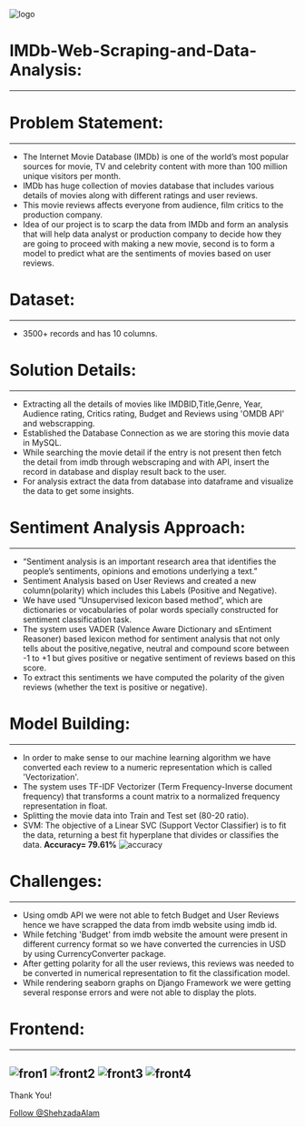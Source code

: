 ![logo](https://github.com/ShehzadaAlam/IMDb-Web-Scraping-and-Data-Analysis/blob/master/logo.png "imdb logo")
# IMDb-Web-Scraping-and-Data-Analysis:
-----

# Problem Statement:
------
- The Internet Movie Database (IMDb) is one of the world’s most popular sources for movie, TV and celebrity content with more than 100 million unique visitors per month.
- IMDb has huge collection of movies database that includes various details of movies along with different ratings and user reviews.
- This movie reviews affects everyone from audience, film critics to the production company.
- Idea of our project is to scarp the data from  IMDb and form an analysis that will help data analyst or production company to decide how they are going to proceed with making a new movie, second is to form a model to predict what are the sentiments of movies based on user reviews.

# Dataset: 
-----
- 3500+ records and has 10 columns.

# Solution Details:
-----
- Extracting all the details of movies like IMDBID,Title,Genre, Year, Audience rating, Critics rating, Budget and Reviews using 'OMDB API' and webscrapping.
- Established the Database Connection as we are storing this movie data in MySQL.
- While searching the movie detail if the entry is not present then fetch the detail from imdb through webscraping and with API, insert the record in database and display result back to the user.
- For analysis extract the data from database into dataframe and visualize the data to get some insights.

# Sentiment Analysis Approach:
---
- “Sentiment analysis is an important research area that identifies the people’s sentiments, opinions and emotions underlying a text.”
- Sentiment Analysis based on User Reviews and created a new column(polarity) which includes this Labels (Positive and Negative).
- We have used “Unsupervised lexicon based method”, which are dictionaries or vocabularies of polar words specially constructed for  sentiment classification task.
- The system uses VADER (Valence Aware Dictionary and sEntiment Reasoner) based lexicon method for sentiment analysis that not only tells about the positive,negative, neutral and compound score between -1 to +1 but gives positive or negative sentiment of reviews based on this score.
- To extract this sentiments we have computed the polarity of the given reviews (whether the text is positive or negative).

# Model Building:
-----
- In order to make sense to our machine learning algorithm we have converted each review to a numeric representation which is called 'Vectorization'.
- The system uses TF-IDF Vectorizer (Term Frequency-Inverse document frequency) that transforms a count matrix to a normalized frequency representation in float.
- Splitting the movie data into Train and Test set (80-20 ratio).
- SVM: The objective of a Linear SVC (Support Vector Classifier) is to fit the data, returning a best fit hyperplane that divides or classifies the data. 
**Accuracy= 79.61%**
![accuracy](https://github.com/ShehzadaAlam/IMDb-Web-Scraping-and-Data-Analysis/blob/master/Accuracy%20Measure.PNG "accuracy")

# Challenges:
-----
- Using omdb API we were not able to fetch Budget and User Reviews hence we have scrapped the data from imdb website using imdb id.
- While fetching 'Budget' from imdb website the amount were present in different currency format so we have converted the currencies in USD by using CurrencyConverter package.
- After getting polarity for all the user reviews, this reviews was needed to be converted in numerical representation to fit the classification model.
- While rendering seaborn graphs on Django Framework we were getting several response errors and were not able to display the plots. 

# Frontend:
----
![fron1](https://github.com/ShehzadaAlam/IMDb-Web-Scraping-and-Data-Analysis/blob/master/frontend1.png "front1")
![front2](https://github.com/ShehzadaAlam/IMDb-Web-Scraping-and-Data-Analysis/blob/master/frontend2.png "front2")
![front3](https://github.com/ShehzadaAlam/IMDb-Web-Scraping-and-Data-Analysis/blob/master/frontend3.png "front3")
![front4](https://github.com/ShehzadaAlam/IMDb-Web-Scraping-and-Data-Analysis/blob/master/frontend4.png "front4")
----
<p>Thank You!	
<p><!-- Place this tag where you want the button to render. -->
<a class="github-button" href="https://github.com/ShehzadaAlam" aria-label="Follow @ShehzadaAlam on GitHub">Follow @ShehzadaAlam</a>
